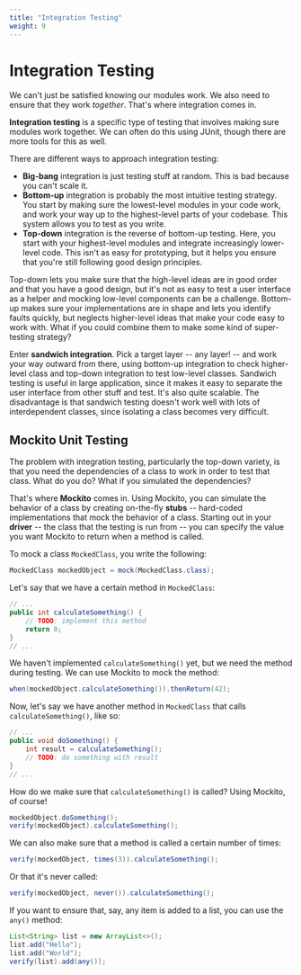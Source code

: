 ```yaml
---
title: "Integration Testing"
weight: 9
---
```


<!-- markdownlint-disable-next-line MD025 -->
# Integration Testing

We can't just be satisfied knowing our modules work. We also need to ensure that they work *together*. That's where integration comes in.

**Integration testing** is a specific type of testing that involves making sure modules work together. We can often do this using JUnit, though there are more tools for this as well.

There are different ways to approach integration testing:

* **Big-bang** integration is just testing stuff at random. This is bad because you can't scale it.
* **Bottom-up** integration is probably the most intuitive testing strategy. You start by making sure the lowest-level modules in your code work, and work your way up to the highest-level parts of your codebase. This system allows you to test as you write.
* **Top-down** integration is the reverse of bottom-up testing. Here, you start with your highest-level modules and integrate increasingly lower-level code. This isn't as easy for prototyping, but it helps you ensure that you're still following good design principles.

Top-down lets you make sure that the high-level ideas are in good order and that you have a good design, but it's not as easy to test a user interface as a helper and mocking low-level components can be a challenge. Bottom-up makes sure your implementations are in shape and lets you identify faults quickly, but neglects higher-level ideas that make your code easy to work with. What if you could combine them to make some kind of super-testing strategy?

Enter **sandwich integration**. Pick a target layer -- any layer! -- and work your way outward from there, using bottom-up integration to check higher-level class and top-down integration to test low-level classes. Sandwich testing is useful in large application, since it makes it easy to separate the user interface from other stuff and test. It's also quite scalable. The disadvantage is that sandwich testing doesn't work well with lots of interdependent classes, since isolating a class becomes very difficult.

## Mockito Unit Testing

The problem with integration testing, particularly the top-down variety, is that you need the dependencies of a class to work in order to test that class. What do you do? What if you simulated the dependencies?

That's where **Mockito** comes in. Using Mockito, you can simulate the behavior of a class by creating on-the-fly **stubs** -- hard-coded implementations that mock the behavior of a class. Starting out in your **driver** -- the class that the testing is run from -- you can specify the value you want Mockito to return when a method is called.

To mock a class `MockedClass`, you write the following:

```java
MockedClass mockedObject = mock(MockedClass.class);
```

Let's say that we have a certain method in `MockedClass`:

```java
// ...
public int calculateSomething() {
    // TODO: implement this method
    return 0;
}
// ...
```

We haven't implemented `calculateSomething()` yet, but we need the method during testing. We can use Mockito to mock the method:

```java
when(mockedObject.calculateSomething()).thenReturn(42);
```

Now, let's say we have another method in `MockedClass` that calls `calculateSomething()`, like so:

```java
// ...
public void doSomething() {
    int result = calculateSomething();
    // TODO: do something with result
}
// ...
```

How do we make sure that `calculateSomething()` is called? Using Mockito, of course!

```java
mockedObject.doSomething();
verify(mockedObject).calculateSomething();
```

We can also make sure that a method is called a certain number of times:

```java
verify(mockedObject, times(3)).calculateSomething();
```

Or that it's never called:

```java
verify(mockedObject, never()).calculateSomething();
```

If you want to ensure that, say, any item is added to a list, you can use the `any()` method:

```java
List<String> list = new ArrayList<>();
list.add("Hello");
list.add("World");
verify(list).add(any());
```
